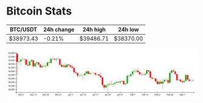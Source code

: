 # Bitcoin Stats

BTC/USDT|24h change|24h high|24h low|
|---|---|---|---|
|$38973.43|-0.21%|$39486.71|$38370.00|

<img src="./chart.svg">
